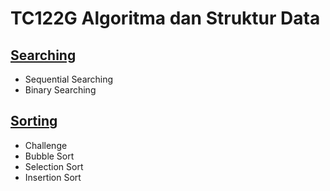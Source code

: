 # TC122G Algoritma dan Struktur Data
## [Searching](https://github.com/Leonnyndra/ASD/tree/main/Searching)
* Sequential Searching
* Binary Searching
    
## [Sorting](https://github.com/Leonnyndra/ASD/tree/main/Sorting)
* Challenge
* Bubble Sort
* Selection Sort
* Insertion Sort
